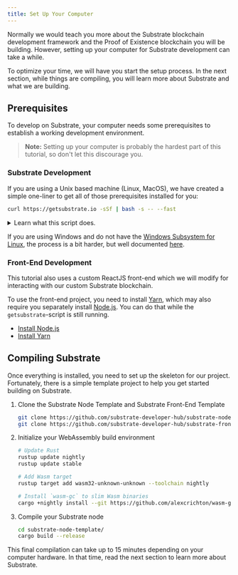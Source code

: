 ```yaml
---
title: Set Up Your Computer
---
```


Normally we would teach you more about the Substrate blockchain development
framework and the Proof of Existence blockchain you will be building. However,
setting up your computer for Substrate development can take a while. 

To optimize your time, we will have you start the setup process. In the next
section, while things are compiling, you will learn more about Substrate
and what we are building.

## Prerequisites

To develop on Substrate, your computer needs some prerequisites to establish a
working development environment.

> **Note:** Setting up your computer is probably the hardest part of this
> tutorial, so don't let this discourage you.

### Substrate Development

If you are using a Unix based machine (Linux, MacOS), we have created a simple
one-liner to get all of those prerequisites installed for you:

```bash
curl https://getsubstrate.io -sSf | bash -s -- --fast
```

<details>
<summary>Learn what this script does.</summary>

> **Note:** If you want to see specifically what this script does just visit:
> https://getsubstrate.io

It will automatically install:

* [CMake](https://cmake.org/install/)
* [pkg-config](https://www.freedesktop.org/wiki/Software/pkg-config/)
* [OpenSSL](https://www.openssl.org/)
* [Git](https://git-scm.com/downloads)
* [Rust](https://www.rust-lang.org/tools/install)

</details>

If you are using Windows and do not have the [Windows Subsystem for
Linux](https://docs.microsoft.com/en-us/windows/wsl/install-win10), the process
is a bit harder, but well documented [here](getting-started.md).

### Front-End Development

This tutorial also uses a custom ReactJS front-end which we will modify for
interacting with our custom Substrate blockchain.

To use the front-end project, you need to install [Yarn](https://yarnpkg.com),
which may also require you separately install [Node.js](https://nodejs.org/).
You can do that while the `getsubstrate`-script is still running.
* [Install Node.js](https://nodejs.org/en/download/)
* [Install Yarn](https://yarnpkg.com/lang/en/docs/install/)

## Compiling Substrate

Once everything is installed, you need to set up the skeleton for our project.
Fortunately, there is a simple template project to help you get started building on
Substrate.

1. Clone the Substrate Node Template and Substrate Front-End Template

    ```bash
    git clone https://github.com/substrate-developer-hub/substrate-node-template
    git clone https://github.com/substrate-developer-hub/substrate-front-end-template
    ```

2. Initialize your WebAssembly build environment

    ```bash
    # Update Rust
    rustup update nightly
    rustup update stable

    # Add Wasm target
    rustup target add wasm32-unknown-unknown --toolchain nightly

    # Install `wasm-gc` to slim Wasm binaries
    cargo +nightly install --git https://github.com/alexcrichton/wasm-gc --force
    ```

3. Compile your Substrate node

    ```bash
    cd substrate-node-template/
    cargo build --release
    ```

This final compilation can take up to 15 minutes depending on your computer
hardware. In that time, read the next section to learn more about Substrate.
